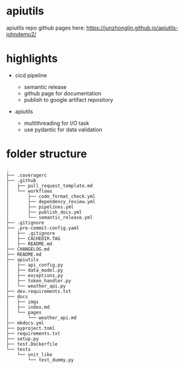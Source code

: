 # apiutils
apiutils repo
 github pages here: https://junzhonglin.github.io/apiutils-johndemo2/

# highlights
- cicd pipeline
    - semantic release
    - github page for documentation
    - publish to google artifact repository

- apiutils
    - multithreading for I/O task
    - use pydantic for data validation

# folder structure
```
.
├── .coveragerc
├── .github
│   ├── pull_request_template.md
│   └── workflows
│       ├── code_format_check.yml
│       ├── dependency_review.yml
│       ├── pipelines.yml
│       ├── publish_docs.yml
│       └── semantic_release.yml
├── .gitignore
├── .pre-commit-config.yaml
│   ├── .gitignore
│   ├── CACHEDIR.TAG
│   ├── README.md
├── CHANGELOG.md
├── README.md
├── apiutils
│   ├── api_config.py
│   ├── data_model.py
│   ├── exceptions.py
│   ├── token_handler.py
│   └── weather_api.py
├── dev.requirements.txt
├── docs
│   ├── imgs
│   ├── index.md
│   └── pages
│       └── weather_api.md
├── mkdocs.yml
├── pyproject.toml
├── requirements.txt
├── setup.py
├── test.Dockerfile
└── tests
    └── unit_like
        └── test_dummy.py
```
